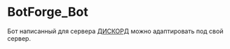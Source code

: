 # BotForge_Bot
Бот написанный для сервера <a href="https://discord.com/invite/tYsmGs7xNF">ДИСКОРД</a> можно адаптировать под свой сервер.
